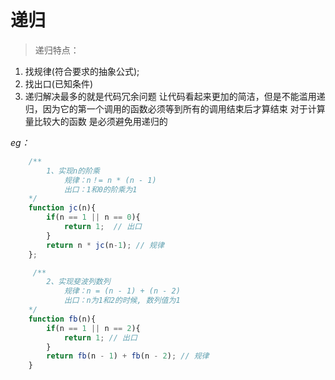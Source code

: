 # 递归

> 递归特点：

1. 找规律(符合要求的抽象公式);
2. 找出口(已知条件)
3. 递归解决最多的就是代码冗余问题 让代码看起来更加的简洁，但是不能滥用递归，因为它的第一个调用的函数必须等到所有的调用结束后才算结束 对于计算量比较大的函数 是必须避免用递归的

_eg：_

```JavaScript
    /**
        1、实现n的阶乘
            规律：n！= n * (n - 1)
            出口：1和0的阶乘为1
    */
    function jc(n){
        if(n == 1 || n == 0){
            return 1;  // 出口
        }
        return n * jc(n-1); // 规律
    };

     /**
        2、实现斐波列数列
            规律：n = (n - 1) + (n - 2)
            出口：n为1和2的时候, 数列值为1
    */
    function fb(n){
        if(n == 1 || n == 2){
            return 1; // 出口
        }
        return fb(n - 1) + fb(n - 2); // 规律
    }
```
